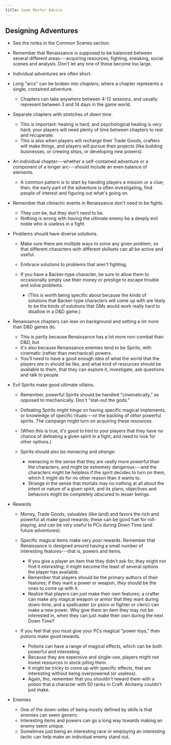 ```yaml
---
title: Game Master Advice
---
```


## Designing Adventures

-   See the notes in the Common Scenes section.
-   Remember that Renaissance is supposed to be balanced between several
    different areas---acquiring resources, fighting, sneaking, social
    scenes and analysis. Don't let any one of these become too large.
-   Individual adventures are often short.
-   Long "arcs" can be broken into _chapters_, where a chapter
    represents a single, contained adventure.

    -   Chapters can take anywhere between 4-12 sessions, and usually
        represent between 3 and 14 days in the game world.

-   Separate chapters with stretches of _down time_.

    -   This is important: healing is hard, and psychological healing is
        _very_ hard; your players will need plenty of time between
        chapters to rest and recuperate.
    -   This is also when players will recharge their Trade Goods,
        crafters will make things, and players will pursue their
        projects (like building businesses, or crewing ships, or
        developing new powers).

-   An individual chapter---whether a self-contained adventure or a
    component of a longer arc---should include an even balance of
    elements.

    -   A common pattern is to start by handing players a mission or a
        clue; then, the early part of the adventure is often
        investigating, find people of interest and figuring out what's
        going on.

-   Remember that climactic events in Renaissance don't need to be
    fights.

    -   They _can_ be, but they don't _need_ to be.
    -   Nothing is wrong with having the ultimate enemy be a deeply evil
        noble who is useless in a fight.

-   Problems should have diverse solutions.

    -   Make sure there are multiple ways to solve any given problem, so
        that different characters with different skillsets can all be
        active and useful.
    -   Embrace solutions to problems that aren't fighting.
    -   If you have a Backer-type character, be sure to allow them to
        occasionally simply use their money or prestige to escape
        trouble and solve problems.

        -   (This is worth being specific about because the kinds of
            solutions that Backer-type characters will come up with are
            likely to be the kinds of solutions that GMs would work
            really hard to disallow in a D&D game.)

-   Renaissance chapters can lean on background and setting a lot more
    than D&D games do.

    -   This is partly because Renaissance has a lot more non-combat
        than D&D, but
    -   it's also because Renaissance enemies tend to be Spirits, with
        cinematic (rather than mechanical) powers.
    -   You'll need to have a good enough idea of what the world that
        the players are in should be like, and what kind of resources
        should be available to them, that they can explore it,
        investigate, ask questions and talk to people.

-   Evil Spirits make good ultimate villains.

    -   Remember, powerful Spirits should be handled "cinematically," as
        opposed to mechanically. Don't "stat-out the gods."
    -   Defeating Spirits might hinge on having specific magical
        implements, or knowledge of specific rituals---or the backing of
        _other_ powerful spirits. The campaign might turn on acquiring
        these resources.
    -   (When this is true, it's good to hint to your players that they
        have no chance of defeating a given spirit in a fight, and need
        to look for other options.)
    -   Spirits should also be _menacing_ and _strange_:

        -   menacing in the sense that they are vastly more powerful
            than the characters, and might be extremely dangerous---and
            the characters might be helpless if the spirit decides to
            turn on them, which it might do for no other reason than it
            wants to.
        -   Strange in the sense that mortals may no nothing at all
            about the intent or nature of a given spirit, and its plans,
            objectives and behaviors might be completely obscured to
            lesser beings.

-   Rewards

    -   Money, Trade Goods, valuables (like land) and favors the rich
        and powerful all make good rewards; these can be good fuel for
        roll-playing, and can be very useful to PCs during Down Time
        (and future adventures).
    -   Specific magical items make very _poor_ rewards. Remember that
        Renaissance is designed around having a small number of
        interesting features---that is, powers and items.

        -   If you give a player an item that they didn't ask for, they
            might not find it _interesting_; it might become the least
            of several options the player has available.
        -   Remember that players should be the primary authors of their
            features; if they want a power or weapon, _they_ should be
            the ones to come up with it.
        -   Realize that players can just make their own features; a
            crafter can make any magical weapon or armor that they want
            during down-time, and a spellcaster (or psion or fighter or
            cleric) can make a new power. Why give them an item they may
            not be interested in, when they can just make their own
            during the next Down Time?

    -   If you feel that you must give your PCs magical "power toys,"
        then _potions_ make good rewards.

        -   Potions can have a range of magical effects, which can be
            both powerful and interesting.
        -   Because they are expensive and single-use, players might not
            invest resources in stock-piling them.
        -   It might be tricky to come up with specific effects, that
            are interesting without being overpowered (or useless).
        -   Again, tho, remember that you shouldn't reward them with a
            potion that a character with 50 ranks in Craft: Alchemy
            couldn't just make.

-   Enemies

    -   One of the down-sides of being mostly defined by skills is that
        enemies can seem generic.
    -   Interesting items and powers can go a long way towards making an
        enemy seem _unique_.
    -   Sometimes just being an interesting race or employing an
        interesting tactic can help make an individual enemy stand out.
